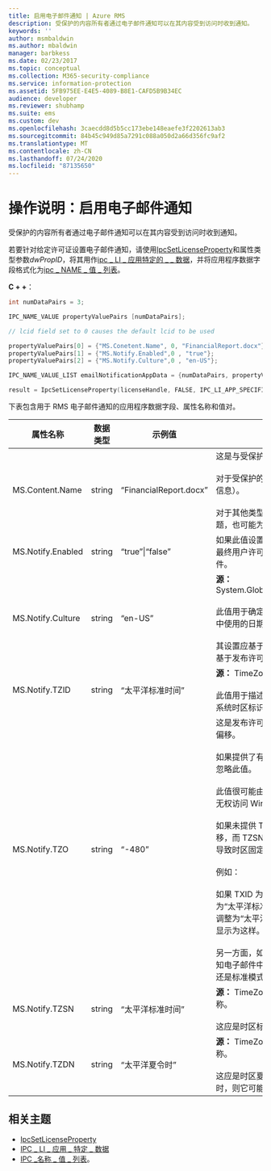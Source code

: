 ```yaml
---
title: 启用电子邮件通知 | Azure RMS
description: 受保护的内容所有者通过电子邮件通知可以在其内容受到访问时收到通知。
keywords: ''
author: msmbaldwin
ms.author: mbaldwin
manager: barbkess
ms.date: 02/23/2017
ms.topic: conceptual
ms.collection: M365-security-compliance
ms.service: information-protection
ms.assetid: 5FB975EE-E4E5-4089-B8E1-CAFD5B9B34EC
audience: developer
ms.reviewer: shubhamp
ms.suite: ems
ms.custom: dev
ms.openlocfilehash: 3caecdd8d5b5cc173ebe148eaefe3f2202613ab3
ms.sourcegitcommit: 84b45c949d85a7291c088a050d2a66d356fc9af2
ms.translationtype: MT
ms.contentlocale: zh-CN
ms.lasthandoff: 07/24/2020
ms.locfileid: "87135650"
---
```

# <a name="how-to-enable-email-notification"></a>操作说明：启用电子邮件通知

受保护的内容所有者通过电子邮件通知可以在其内容受到访问时收到通知。

若要针对给定许可证设置电子邮件通知，请使用[IpcSetLicenseProperty](https://msdn.microsoft.com/library/hh535271.aspx)和属性类型参数*dwPropID*，将其用作[ipc \_ LI \_ 应用特定的 \_ \_ 数据](https://msdn.microsoft.com/library/hh535287.aspx)，并将应用程序数据字段格式化为[ipc \_ NAME \_ 值 \_ 列表](https://msdn.microsoft.com/library/hh535277.aspx)。

**C + +**：

```cpp
int numDataPairs = 3;

IPC_NAME_VALUE propertyValuePairs [numDataPairs];

// lcid field set to 0 causes the default lcid to be used

propertyValuePairs[0] = {"MS.Conetent.Name", 0, "FinancialReport.docx"};
propertyValuePairs[1] = {"MS.Notify.Enabled",0 , "true"};
propertyValuePairs[2] = {"MS.Notify.Culture",0 , "en-US"};

IPC_NAME_VALUE_LIST emailNotificationAppData = {numDataPairs, propertyValuePairs};

result = IpcSetLicenseProperty(licenseHandle, FALSE, IPC_LI_APP_SPECIFIC_DATA, emailNotificationAppData);
```

下表包含用于 RMS 电子邮件通知的应用程序数据字段、属性名称和值对。


|属性名称 | 数据类型 | 示例值 | 注释 |
|--------------|-----------|---------------|-------|
|MS.Content.Name|string|“FinancialReport.docx”|这是与受保护的内容关联的标识符。<br><br> 对于受保护的文件，此值应是文件的名称（不包含任何路径信息）。<br><br> 对于其他类型的内容（如电子邮件），这可能是电子邮件的主题，也可能为空。|
|MS.Notify.Enabled|string|“true”&#124;“false”|如果此值设置为“true”，则当有人尝试使用发布许可证来获取最终用户许可证时，会向发布许可证所有者发送通知电子邮件。|
|MS.Notify.Culture|string|“en-US”| **源：** System.Globalization.CultureInfo.CurrentUICulture.Name <br><br>此值用于确定通知电子邮件的本地化语言以及应在电子邮件中使用的日期/时间和数字格式设置。<br><br>其设置应基于用于创建发布许可证的计算机的用户设置，或基于发布许可证的所有者的首选区域性。|
|MS.Notify.TZID|string|“太平洋标准时间”|**源：** TimeZoneInfo.Local.Id - Windows 时区 ID。<br><br>此值用于描述特定时区及其特征的 Microsoft Windows 操作系统时区标识符。|
|MS.Notify.TZO|string|“-480”|这是发布许可证所有者的时区相对于 UTC 时间在分钟方面的偏移。<br><br>如果提供了有效 TZID 值，则会使用它指定的时区偏移，而忽略此值。<br><br>此值很可能由基于非 Windows 的发布平台使用，这些平台无权访问 Windows 操作系统时区 ID 值的列表。<br><br>如果未提供 TZID 值，则此值用于计算通知消息的时间偏移，而 TZSN 用于（与时区值无关）指示时区的名称。 这会导致时区固定，不会在夏令时适用时针对夏令时进行更新。<br><br>例如：<br><br>如果 TXID 为空并且 TZ0 设置为“-420”，而 TZSN 设置为“太平洋标准时间”，则通知电子邮件中显示的所有值都会调整为“太平洋标准时间”，即使夏令时当前已不再生效也会显示为这样。<br><br>另一方面，如果随 TZSN 和 TZDN 一起提供了 TZID，则通知电子邮件中指定的时间会基于日期和时间应以夏令时模式还是标准模式来显示而进行调整和显示。|
|MS.Notify.TZSN|string|“太平洋标准时间”|**源：** TimeZoneInfo.Local.StandardName - 标准时区名称。<br><br>这应是时区标准时区名称的本地化名称。|
|MS.Notify.TZDN|string|“太平洋夏令时”|**源：** TimeZoneInfo.Local.DaylightName - 夏令时时区名称。<br><br>这应是时区夏令时名称的本地化名称。 如果时区不支持夏令时，则它可能与标准名称相同。|

## <a name="related-topics"></a>相关主题

- [IpcSetLicenseProperty](https://msdn.microsoft.com/library/hh535271.aspx)
- [IPC \_ LI \_ 应用 \_ 特定 \_ 数据](https://msdn.microsoft.com/library/hh535287.aspx)
- [IPC \_名称 \_ 值 \_ 列表](https://msdn.microsoft.com/library/hh535277.aspx)。
